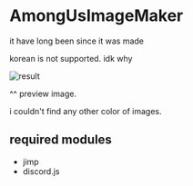 # AmongUsImageMaker

it have long been since it was made

korean is not supported. idk why

![result](https://user-images.githubusercontent.com/63380308/112401524-0f625480-8d4e-11eb-96d5-f81ec407f022.png)

^^
preview image.

i couldn't find any other color of images.


## required modules
- jimp
- discord.js
